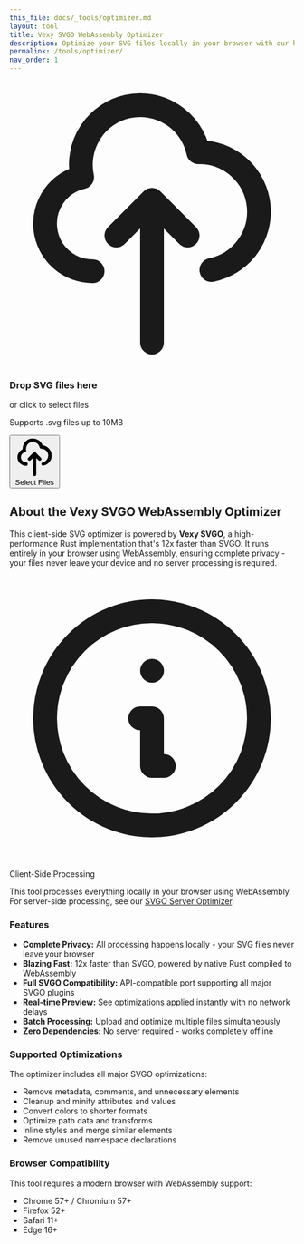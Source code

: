 ```yaml
---
this_file: docs/_tools/optimizer.md
layout: tool
title: Vexy SVGO WebAssembly Optimizer
description: Optimize your SVG files locally in your browser with our high-performance Rust WebAssembly tool
permalink: /tools/optimizer/
nav_order: 1
---
```


<!-- File Upload Area -->
<div class="file-drop-zone" id="file-drop-zone">
  <div class="space-y-4">
    <svg class="w-16 h-16 mx-auto text-base-content/30" fill="none" stroke="currentColor" viewBox="0 0 24 24">
      <path stroke-linecap="round" stroke-linejoin="round" stroke-width="2" d="M7 16a4 4 0 01-.88-7.903A5 5 0 1115.9 6L16 6a5 5 0 011 9.9M15 13l-3-3m0 0l-3 3m3-3v12"></path>
    </svg>
    <div>
      <h3 class="text-lg font-semibold">Drop SVG files here</h3>
      <p class="text-sm text-base-content/70">or click to select files</p>
      <p class="text-xs text-base-content/50 mt-2">Supports .svg files up to 10MB</p>
    </div>
    <button class="btn btn-upload" id="file-select-btn">
      <svg class="w-5 h-5" fill="none" stroke="currentColor" viewBox="0 0 24 24">
        <path stroke-linecap="round" stroke-linejoin="round" stroke-width="2" d="M7 16a4 4 0 01-.88-7.903A5 5 0 1115.9 6L16 6a5 5 0 011 9.9M15 13l-3-3m0 0l-3 3m3-3v12"></path>
      </svg>
      Select Files
    </button>
  </div>
  <input type="file" id="file-input" accept=".svg,image/svg+xml" multiple style="display: none;">
</div>

<!-- Processing Status -->
<div id="processing-status" class="alert" style="display: none;">
  <div class="flex items-center gap-3">
    <div class="progress-circle"></div>
    <div>
      <h4 class="font-medium">Processing SVG files...</h4>
      <p class="text-sm">Please wait while we optimize your files.</p>
    </div>
  </div>
</div>

<!-- Results Area -->
<div id="results-area" style="display: none;">
  
  <!-- SVG Comparison -->
  <div class="svg-comparison">
    <!-- Original SVG -->
    <div class="svg-comparison-panel">
      <div class="svg-comparison-label">Original</div>
      <div class="svg-preview-container" id="original-preview">
        <div class="text-base-content/50">No SVG loaded</div>
      </div>
      <div class="mt-2">
        <div class="svg-code-container">
          <div class="svg-code-header">
            <span class="text-sm font-medium">Original Code</span>
            <div class="svg-code-actions">
              <span class="file-size-display" id="original-size-display">- KB</span>
              <button class="btn-icon" id="copy-original" title="Copy original code">
                <svg class="w-4 h-4" fill="none" stroke="currentColor" viewBox="0 0 24 24">
                  <path stroke-linecap="round" stroke-linejoin="round" stroke-width="2" d="M8 16H6a2 2 0 01-2-2V6a2 2 0 012-2h8a2 2 0 012 2v2m-6 12h8a2 2 0 002-2v-8a2 2 0 00-2-2h-8a2 2 0 00-2 2v8a2 2 0 002 2z"></path>
                </svg>
              </button>
            </div>
          </div>
          <div class="svg-code-display" id="original-code">
            <!-- Original SVG code will be displayed here -->
          </div>
        </div>
      </div>
    </div>

    <!-- Optimized SVG -->
    <div class="svg-comparison-panel">
      <div class="svg-comparison-label">Optimized</div>
      <div class="svg-preview-container" id="optimized-preview">
        <div class="text-base-content/50">No optimization yet</div>
      </div>
      <div class="mt-2">
        <div class="svg-code-container">
          <div class="svg-code-header">
            <span class="text-sm font-medium">Optimized Code</span>
            <div class="svg-code-actions">
              <span class="file-size-display" id="optimized-size-display">- KB</span>
              <button class="btn-icon" id="copy-optimized" title="Copy optimized code">
                <svg class="w-4 h-4" fill="none" stroke="currentColor" viewBox="0 0 24 24">
                  <path stroke-linecap="round" stroke-linejoin="round" stroke-width="2" d="M8 16H6a2 2 0 01-2-2V6a2 2 0 012-2h8a2 2 0 012 2v2m-6 12h8a2 2 0 002-2v-8a2 2 0 00-2 2v8a2 2 0 002 2z"></path>
                </svg>
              </button>
              <button class="btn btn-download btn-sm" id="download-optimized" title="Download optimized SVG">
                <svg class="w-4 h-4" fill="none" stroke="currentColor" viewBox="0 0 24 24">
                  <path stroke-linecap="round" stroke-linejoin="round" stroke-width="2" d="M12 10v6m0 0l-3-3m3 3l3-3m2 8H7a2 2 0 01-2-2V5a2 2 0 012-2h5.586a1 1 0 01.707.293l5.414 5.414a1 1 0 01.293.707V19a2 2 0 01-2 2z"></path>
                </svg>
                Download
              </button>
            </div>
          </div>
          <div class="svg-code-display" id="optimized-code">
            <!-- Optimized SVG code will be displayed here -->
          </div>
        </div>
      </div>
    </div>
  </div>

  <!-- Batch Download -->
  <div class="text-center mt-6" id="batch-download" style="display: none;">
    <button class="btn btn-success btn-wide" id="download-all">
      <svg class="w-5 h-5" fill="none" stroke="currentColor" viewBox="0 0 24 24">
        <path stroke-linecap="round" stroke-linejoin="round" stroke-width="2" d="M12 10v6m0 0l-3-3m3 3l3-3m2 8H7a2 2 0 01-2-2V5a2 2 0 012-2h5.586a1 1 0 01.707.293l5.414 5.414a1 1 0 01.293.707V19a2 2 0 01-2 2z"></path>
      </svg>
      Download All as ZIP
    </button>
  </div>
</div>

<!-- Error Display -->
<div id="error-display" class="alert alert-error" style="display: none;">
  <svg class="w-6 h-6" fill="none" stroke="currentColor" viewBox="0 0 24 24">
    <path stroke-linecap="round" stroke-linejoin="round" stroke-width="2" d="M12 9v2m0 4h.01m-6.938 4h13.856c1.54 0 2.502-1.667 1.732-2.5L13.732 4c-.77-.833-1.964-.833-2.732 0L4.082 16.5c-.77.833.192 2.5 1.732 2.5z"></path>
  </svg>
  <div>
    <h4 class="font-medium">Error</h4>
    <p class="text-sm" id="error-message">An error occurred while processing your files.</p>
  </div>
</div>

<!-- Information Section -->
<div class="mt-12 prose prose-slate max-w-none dark:prose-invert">
  <h2>About the Vexy SVGO WebAssembly Optimizer</h2>
  
  <p>This client-side SVG optimizer is powered by <strong>Vexy SVGO</strong>, a high-performance Rust implementation that's 12x faster than SVGO. It runs entirely in your browser using WebAssembly, ensuring complete privacy - your files never leave your device and no server processing is required.</p>
  
  <div class="bg-info/10 border border-info/20 rounded-lg p-4 my-6">
    <div class="flex items-start gap-3">
      <svg class="w-5 h-5 text-info mt-0.5" fill="none" stroke="currentColor" viewBox="0 0 24 24">
        <path stroke-linecap="round" stroke-linejoin="round" stroke-width="2" d="M13 16h-1v-4h-1m1-4h.01M21 12a9 9 0 11-18 0 9 9 0 0118 0z"></path>
      </svg>
      <div>
        <p class="font-semibold text-info">Client-Side Processing</p>
        <p class="text-sm">This tool processes everything locally in your browser using WebAssembly. For server-side processing, see our <a href="/tools/svgo-optimizer/" class="link">SVGO Server Optimizer</a>.</p>
      </div>
    </div>
  </div>
  
  <h3>Features</h3>
  
  <ul>
    <li><strong>Complete Privacy:</strong> All processing happens locally - your SVG files never leave your browser</li>
    <li><strong>Blazing Fast:</strong> 12x faster than SVGO, powered by native Rust compiled to WebAssembly</li>
    <li><strong>Full SVGO Compatibility:</strong> API-compatible port supporting all major SVGO plugins</li>
    <li><strong>Real-time Preview:</strong> See optimizations applied instantly with no network delays</li>
    <li><strong>Batch Processing:</strong> Upload and optimize multiple files simultaneously</li>
    <li><strong>Zero Dependencies:</strong> No server required - works completely offline</li>
  </ul>
  
  <h3>Supported Optimizations</h3>
  
  <p>The optimizer includes all major SVGO optimizations:</p>
  
  <ul>
    <li>Remove metadata, comments, and unnecessary elements</li>
    <li>Cleanup and minify attributes and values</li>
    <li>Convert colors to shorter formats</li>
    <li>Optimize path data and transforms</li>
    <li>Inline styles and merge similar elements</li>
    <li>Remove unused namespace declarations</li>
  </ul>
  
  <h3>Browser Compatibility</h3>
  
  <p>This tool requires a modern browser with WebAssembly support:</p>
  
  <ul>
    <li>Chrome 57+ / Chromium 57+</li>
    <li>Firefox 52+</li>
    <li>Safari 11+</li>
    <li>Edge 16+</li>
  </ul>
</div>